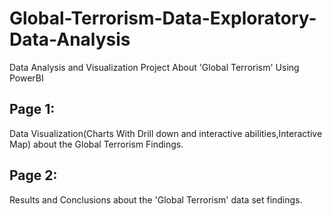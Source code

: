 # Global-Terrorism-Data-Exploratory-Data-Analysis
Data Analysis and Visualization Project About 'Global Terrorism' Using PowerBI

## Page 1:
Data Visualization(Charts With Drill down and interactive abilities,Interactive Map) about the Global Terrorism Findings.

## Page 2:
Results and Conclusions about the 'Global Terrorism' data set findings.
